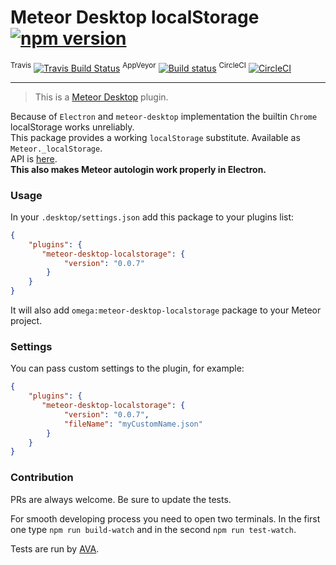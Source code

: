 # Meteor Desktop localStorage [![npm version](https://img.shields.io/npm/v/meteor-desktop-localstorage.svg)](https://npmjs.org/package/meteor-desktop-localstorage)
<sup>Travis</sup> [![Travis Build Status](https://travis-ci.org/wojtkowiak/meteor-desktop-localstorage.svg?branch=master)](https://travis-ci.org/wojtkowiak/meteor-desktop-localstorage) <sup>AppVeyor</sup> [![Build status](https://ci.appveyor.com/api/projects/status/c4faa7b42yhgjgo1?svg=true)](https://ci.appveyor.com/project/wojtkowiak/meteor-desktop-localstorage) <sup>CircleCI</sup> [![CircleCI](https://circleci.com/gh/wojtkowiak/meteor-desktop-localstorage.svg?style=svg)](https://circleci.com/gh/wojtkowiak/meteor-desktop-localstorage)

---
> This is a [Meteor Desktop](https://github.com/wojtkowiak/meteor-desktop) plugin. 
  
Because of `Electron` and `meteor-desktop` implementation the builtin `Chrome` localStorage works unreliably.  
This package provides a working `localStorage` substitute. Available as `Meteor._localStorage`.  
API is [here](https://github.com/wojtkowiak/meteor-desktop-localstorage/blob/master/plugins/localstorage/localstorage.js#L14).   
**This also makes Meteor autologin work properly in Electron.**

### Usage

In your `.desktop/settings.json` add this package to your plugins list:
```json
{
    "plugins": {
       "meteor-desktop-localstorage": {
            "version": "0.0.7"
        }
    }
}
```
It will also add `omega:meteor-desktop-localstorage` package to your Meteor project. 
### Settings

You can pass custom settings to the plugin, for example:
```json
{
    "plugins": {
       "meteor-desktop-localstorage": {
            "version": "0.0.7",
            "fileName": "myCustomName.json"
        }
    }
}
```

### Contribution

PRs are always welcome. Be sure to update the tests.

For smooth developing process you need to open two terminals. In the first one type `npm run build-watch` and in the second `npm run test-watch`. 

Tests are run by [AVA](https://github.com/avajs).
